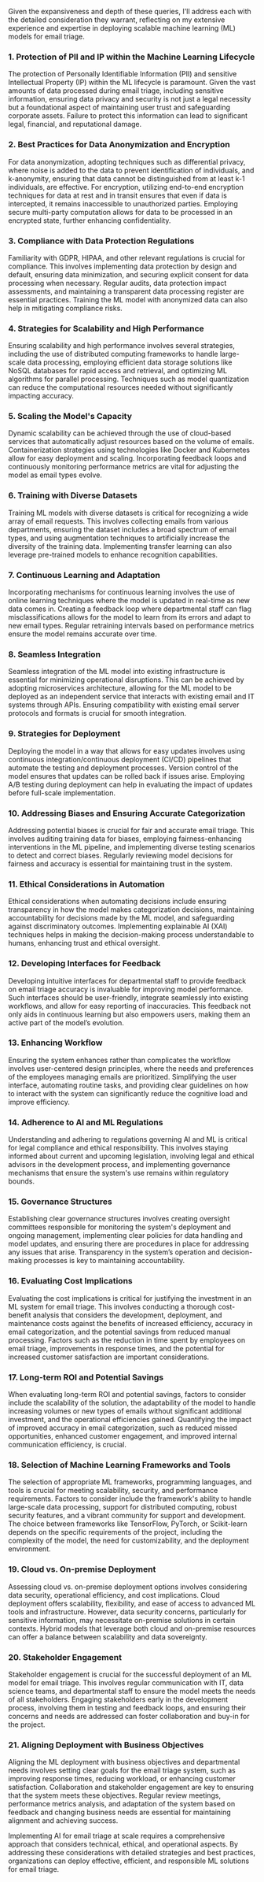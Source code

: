 Given the expansiveness and depth of these queries, I'll address each with the detailed consideration they warrant, reflecting on my extensive experience and expertise in deploying scalable machine learning (ML) models for email triage.

### 1. Protection of PII and IP within the Machine Learning Lifecycle
The protection of Personally Identifiable Information (PII) and sensitive Intellectual Property (IP) within the ML lifecycle is paramount. Given the vast amounts of data processed during email triage, including sensitive information, ensuring data privacy and security is not just a legal necessity but a foundational aspect of maintaining user trust and safeguarding corporate assets. Failure to protect this information can lead to significant legal, financial, and reputational damage.

### 2. Best Practices for Data Anonymization and Encryption
For data anonymization, adopting techniques such as differential privacy, where noise is added to the data to prevent identification of individuals, and k-anonymity, ensuring that data cannot be distinguished from at least k-1 individuals, are effective. For encryption, utilizing end-to-end encryption techniques for data at rest and in transit ensures that even if data is intercepted, it remains inaccessible to unauthorized parties. Employing secure multi-party computation allows for data to be processed in an encrypted state, further enhancing confidentiality.

### 3. Compliance with Data Protection Regulations
Familiarity with GDPR, HIPAA, and other relevant regulations is crucial for compliance. This involves implementing data protection by design and default, ensuring data minimization, and securing explicit consent for data processing when necessary. Regular audits, data protection impact assessments, and maintaining a transparent data processing register are essential practices. Training the ML model with anonymized data can also help in mitigating compliance risks.

### 4. Strategies for Scalability and High Performance
Ensuring scalability and high performance involves several strategies, including the use of distributed computing frameworks to handle large-scale data processing, employing efficient data storage solutions like NoSQL databases for rapid access and retrieval, and optimizing ML algorithms for parallel processing. Techniques such as model quantization can reduce the computational resources needed without significantly impacting accuracy.

### 5. Scaling the Model's Capacity
Dynamic scalability can be achieved through the use of cloud-based services that automatically adjust resources based on the volume of emails. Containerization strategies using technologies like Docker and Kubernetes allow for easy deployment and scaling. Incorporating feedback loops and continuously monitoring performance metrics are vital for adjusting the model as email types evolve.

### 6. Training with Diverse Datasets
Training ML models with diverse datasets is critical for recognizing a wide array of email requests. This involves collecting emails from various departments, ensuring the dataset includes a broad spectrum of email types, and using augmentation techniques to artificially increase the diversity of the training data. Implementing transfer learning can also leverage pre-trained models to enhance recognition capabilities.

### 7. Continuous Learning and Adaptation
Incorporating mechanisms for continuous learning involves the use of online learning techniques where the model is updated in real-time as new data comes in. Creating a feedback loop where departmental staff can flag misclassifications allows for the model to learn from its errors and adapt to new email types. Regular retraining intervals based on performance metrics ensure the model remains accurate over time.

### 8. Seamless Integration
Seamless integration of the ML model into existing infrastructure is essential for minimizing operational disruptions. This can be achieved by adopting microservices architecture, allowing for the ML model to be deployed as an independent service that interacts with existing email and IT systems through APIs. Ensuring compatibility with existing email server protocols and formats is crucial for smooth integration.

### 9. Strategies for Deployment
Deploying the model in a way that allows for easy updates involves using continuous integration/continuous deployment (CI/CD) pipelines that automate the testing and deployment processes. Version control of the model ensures that updates can be rolled back if issues arise. Employing A/B testing during deployment can help in evaluating the impact of updates before full-scale implementation.

### 10. Addressing Biases and Ensuring Accurate Categorization
Addressing potential biases is crucial for fair and accurate email triage. This involves auditing training data for biases, employing fairness-enhancing interventions in the ML pipeline, and implementing diverse testing scenarios to detect and correct biases. Regularly reviewing model decisions for fairness and accuracy is essential for maintaining trust in the system.

### 11. Ethical Considerations in Automation
Ethical considerations when automating decisions include ensuring transparency in how the model makes categorization decisions, maintaining accountability for decisions made by the ML model, and safeguarding against discriminatory outcomes. Implementing explainable AI (XAI) techniques helps in making the decision-making process understandable to humans, enhancing trust and ethical oversight.

### 12. Developing Interfaces for Feedback
Developing intuitive interfaces for departmental staff to provide feedback on email triage accuracy is invaluable for improving model performance. Such interfaces should be user-friendly, integrate seamlessly into existing workflows, and allow for easy reporting of inaccuracies. This feedback not only aids in continuous learning but also empowers users, making them an active part of the model’s evolution.

### 13. Enhancing Workflow
Ensuring the system enhances rather than complicates the workflow involves user-centered design principles, where the needs and preferences of the employees managing emails are prioritized. Simplifying the user interface, automating routine tasks, and providing clear guidelines on how to interact with the system can significantly reduce the cognitive load and improve efficiency.

### 14. Adherence to AI and ML Regulations
Understanding and adhering to regulations governing AI and ML is critical for legal compliance and ethical responsibility. This involves staying informed about current and upcoming legislation, involving legal and ethical advisors in the development process, and implementing governance mechanisms that ensure the system's use remains within regulatory bounds.

### 15. Governance Structures
Establishing clear governance structures involves creating oversight committees responsible for monitoring the system's deployment and ongoing management, implementing clear policies for data handling and model updates, and ensuring there are procedures in place for addressing any issues that arise. Transparency in the system’s operation and decision-making processes is key to maintaining accountability.

### 16. Evaluating Cost Implications
Evaluating the cost implications is critical for justifying the investment in an ML system for email triage. This involves conducting a thorough cost-benefit analysis that considers the development, deployment, and maintenance costs against the benefits of increased efficiency, accuracy in email categorization, and the potential savings from reduced manual processing. Factors such as the reduction in time spent by employees on email triage, improvements in response times, and the potential for increased customer satisfaction are important considerations.

### 17. Long-term ROI and Potential Savings
When evaluating long-term ROI and potential savings, factors to consider include the scalability of the solution, the adaptability of the model to handle increasing volumes or new types of emails without significant additional investment, and the operational efficiencies gained. Quantifying the impact of improved accuracy in email categorization, such as reduced missed opportunities, enhanced customer engagement, and improved internal communication efficiency, is crucial.

### 18. Selection of Machine Learning Frameworks and Tools
The selection of appropriate ML frameworks, programming languages, and tools is crucial for meeting scalability, security, and performance requirements. Factors to consider include the framework's ability to handle large-scale data processing, support for distributed computing, robust security features, and a vibrant community for support and development. The choice between frameworks like TensorFlow, PyTorch, or Scikit-learn depends on the specific requirements of the project, including the complexity of the model, the need for customizability, and the deployment environment.

### 19. Cloud vs. On-premise Deployment
Assessing cloud vs. on-premise deployment options involves considering data security, operational efficiency, and cost implications. Cloud deployment offers scalability, flexibility, and ease of access to advanced ML tools and infrastructure. However, data security concerns, particularly for sensitive information, may necessitate on-premise solutions in certain contexts. Hybrid models that leverage both cloud and on-premise resources can offer a balance between scalability and data sovereignty.

### 20. Stakeholder Engagement
Stakeholder engagement is crucial for the successful deployment of an ML model for email triage. This involves regular communication with IT, data science teams, and departmental staff to ensure the model meets the needs of all stakeholders. Engaging stakeholders early in the development process, involving them in testing and feedback loops, and ensuring their concerns and needs are addressed can foster collaboration and buy-in for the project.

### 21. Aligning Deployment with Business Objectives
Aligning the ML deployment with business objectives and departmental needs involves setting clear goals for the email triage system, such as improving response times, reducing workload, or enhancing customer satisfaction. Collaboration and stakeholder engagement are key to ensuring that the system meets these objectives. Regular review meetings, performance metrics analysis, and adaptation of the system based on feedback and changing business needs are essential for maintaining alignment and achieving success.

Implementing AI for email triage at scale requires a comprehensive approach that considers technical, ethical, and operational aspects. By addressing these considerations with detailed strategies and best practices, organizations can deploy effective, efficient, and responsible ML solutions for email triage.